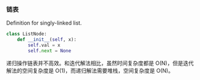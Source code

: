 ### 链表
Definition for singly-linked list.
```python
class ListNode:
    def __init__(self, x):
        self.val = x
        self.next = None
```
递归操作链表并不高效。和迭代解法相比，虽然时间复杂度都是 O(N)，但是迭代解法的空间复杂度是 O(1)，而递归解法需要堆栈，空间复杂度是 O(N)。
